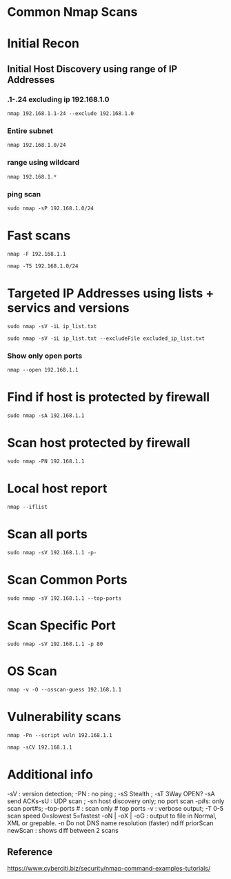 # Common Nmap Scans

# Initial Recon

## Initial Host Discovery using range of IP Addresses
### .1-.24 excluding ip 192.168.1.0
```
nmap 192.168.1.1-24 --exclude 192.168.1.0
```  
### Entire subnet
```
nmap 192.168.1.0/24
```  
### range using wildcard
```
nmap 192.168.1.*
```  
### ping scan
```
sudo nmap -sP 192.168.1.0/24
```  

# Fast scans
```
nmap -F 192.168.1.1
```  
```
nmap -T5 192.168.1.0/24
```  

# Targeted IP Addresses using lists + servics and versions
```
sudo nmap -sV -iL ip_list.txt
```  
```
sudo nmap -sV -iL ip_list.txt --excludeFile excluded_ip_list.txt
```
### Show only open ports
```
nmap --open 192.168.1.1
```

# Find if host is protected by firewall
```
sudo nmap -sA 192.168.1.1
```
# Scan host protected by firewall
```
sudo nmap -PN 192.168.1.1
```

# Local host report
```
nmap --iflist
```

# Scan all ports
```
sudo nmap -sV 192.168.1.1 -p-
```
# Scan Common Ports
```
sudo nmap -sV 192.168.1.1 --top-ports
```
# Scan Specific Port
```
sudo nmap -sV 192.168.1.1 -p 80
```

# OS Scan
```
nmap -v -O --osscan-guess 192.168.1.1
```

# Vulnerability scans
```
nmap -Pn --script vuln 192.168.1.1
```
```
nmap -sCV 192.168.1.1
```

# Additional info
-sV : version detection; -PN : no ping ; -sS Stealth ; -sT 3Way OPEN?
-sA send ACKs-sU : UDP scan ; -sn host discovery only; no port scan
-p#s: only scan port#s; –top-ports # : scan only # top ports
-v : verbose output; -T 0-5 scan speed 0=slowest 5=fastest
-oN | -oX | -oG <file>: output to file in Normal, XML or grepable.
-n Do not DNS name resolution (faster)
ndiff priorScan newScan : shows diff between 2 scans


## Reference
https://www.cyberciti.biz/security/nmap-command-examples-tutorials/

